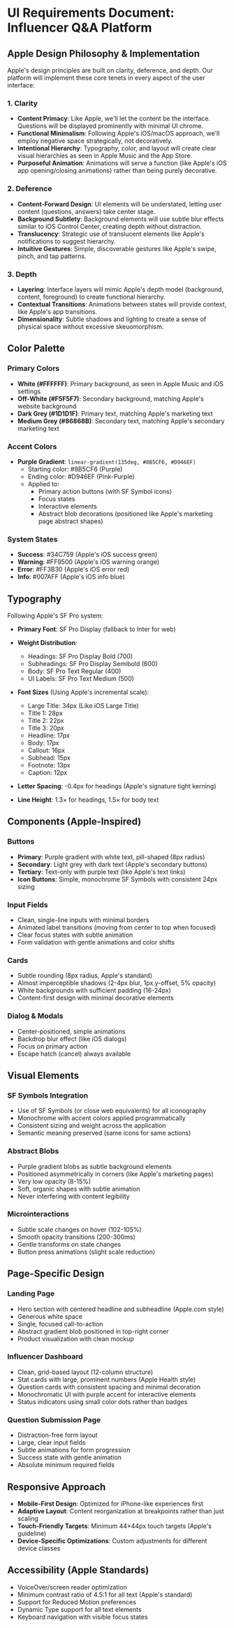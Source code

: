 # UI Requirements Document: Influencer Q&A Platform

## Apple Design Philosophy & Implementation

Apple's design principles are built on clarity, deference, and depth. Our platform will implement these core tenets in every aspect of the user interface:

### 1. Clarity
- **Content Primacy**: Like Apple, we'll let the content be the interface. Questions will be displayed prominently with minimal UI chrome.
- **Functional Minimalism**: Following Apple's iOS/macOS approach, we'll employ negative space strategically, not decoratively.
- **Intentional Hierarchy**: Typography, color, and layout will create clear visual hierarchies as seen in Apple Music and the App Store.
- **Purposeful Animation**: Animations will serve a function (like Apple's iOS app opening/closing animations) rather than being purely decorative.

### 2. Deference
- **Content-Forward Design**: UI elements will be understated, letting user content (questions, answers) take center stage.
- **Background Subtlety**: Background elements will use subtle blur effects similar to iOS Control Center, creating depth without distraction.
- **Translucency**: Strategic use of translucent elements like Apple's notifications to suggest hierarchy.
- **Intuitive Gestures**: Simple, discoverable gestures like Apple's swipe, pinch, and tap patterns.

### 3. Depth
- **Layering**: Interface layers will mimic Apple's depth model (background, content, foreground) to create functional hierarchy.
- **Contextual Transitions**: Animations between states will provide context, like Apple's app transitions.
- **Dimensionality**: Subtle shadows and lighting to create a sense of physical space without excessive skeuomorphism.

## Color Palette

### Primary Colors
- **White (#FFFFFF)**: Primary background, as seen in Apple Music and iOS settings
- **Off-White (#F5F5F7)**: Secondary background, matching Apple's website background
- **Dark Grey (#1D1D1F)**: Primary text, matching Apple's marketing text
- **Medium Grey (#86868B)**: Secondary text, matching Apple's secondary marketing text

### Accent Colors
- **Purple Gradient**: `linear-gradient(135deg, #8B5CF6, #D946EF)`
  - Starting color: #8B5CF6 (Purple)
  - Ending color: #D946EF (Pink-Purple)
  - Applied to:
    - Primary action buttons (with SF Symbol icons)
    - Focus states
    - Interactive elements
    - Abstract blob decorations (positioned like Apple's marketing page abstract shapes)

### System States
- **Success**: #34C759 (Apple's iOS success green)
- **Warning**: #FF9500 (Apple's iOS warning orange)
- **Error**: #FF3B30 (Apple's iOS error red)
- **Info**: #007AFF (Apple's iOS info blue)

## Typography

Following Apple's SF Pro system:

- **Primary Font**: SF Pro Display (fallback to Inter for web)
- **Weight Distribution**:
  - Headings: SF Pro Display Bold (700) 
  - Subheadings: SF Pro Display Semibold (600)
  - Body: SF Pro Text Regular (400)
  - UI Labels: SF Pro Text Medium (500)

- **Font Sizes** (Using Apple's incremental scale):
  - Large Title: 34px (Like iOS Large Title)
  - Title 1: 28px
  - Title 2: 22px
  - Title 3: 20px
  - Headline: 17px
  - Body: 17px
  - Callout: 16px
  - Subhead: 15px
  - Footnote: 13px
  - Caption: 12px

- **Letter Spacing**: -0.4px for headings (Apple's signature tight kerning)
- **Line Height**: 1.3× for headings, 1.5× for body text

## Components (Apple-Inspired)

### Buttons
- **Primary**: Purple gradient with white text, pill-shaped (8px radius)
- **Secondary**: Light grey with dark text (Apple's secondary buttons)
- **Tertiary**: Text-only with purple text (like Apple's text links)
- **Icon Buttons**: Simple, monochrome SF Symbols with consistent 24px sizing

### Input Fields
- Clean, single-line inputs with minimal borders
- Animated label transitions (moving from center to top when focused)
- Clear focus states with subtle animation
- Form validation with gentle animations and color shifts

### Cards
- Subtle rounding (8px radius, Apple's standard)
- Almost imperceptible shadows (2-4px blur, 1px y-offset, 5% opacity)
- White backgrounds with sufficient padding (16-24px)
- Content-first design with minimal decorative elements

### Dialog & Modals
- Center-positioned, simple animations
- Backdrop blur effect (like iOS dialogs)
- Focus on primary action
- Escape hatch (cancel) always available

## Visual Elements

### SF Symbols Integration
- Use of SF Symbols (or close web equivalents) for all iconography
- Monochrome with accent colors applied programmatically
- Consistent sizing and weight across the application
- Semantic meaning preserved (same icons for same actions)

### Abstract Blobs
- Purple gradient blobs as subtle background elements
- Positioned asymmetrically in corners (like Apple's marketing pages)
- Very low opacity (8-15%)
- Soft, organic shapes with subtle animation
- Never interfering with content legibility

### Microinteractions
- Subtle scale changes on hover (102-105%)
- Smooth opacity transitions (200-300ms)
- Gentle transforms on state changes
- Button press animations (slight scale reduction)

## Page-Specific Design

### Landing Page
- Hero section with centered headline and subheadline (Apple.com style)
- Generous white space
- Single, focused call-to-action
- Abstract gradient blob positioned in top-right corner
- Product visualization with clean mockup

### Influencer Dashboard
- Clean, grid-based layout (12-column structure)
- Stat cards with large, prominent numbers (Apple Health style)
- Question cards with consistent spacing and minimal decoration
- Monochromatic UI with purple accent for interactive elements
- Status indicators using small color dots rather than badges

### Question Submission Page
- Distraction-free form layout
- Large, clear input fields
- Subtle animations for form progression
- Success state with gentle animation
- Absolute minimum required fields

## Responsive Approach
- **Mobile-First Design**: Optimized for iPhone-like experiences first
- **Adaptive Layout**: Content reorganization at breakpoints rather than just scaling
- **Touch-Friendly Targets**: Minimum 44×44px touch targets (Apple's guideline)
- **Device-Specific Optimizations**: Custom adjustments for different device classes

## Accessibility (Apple Standards)
- VoiceOver/screen reader optimization
- Minimum contrast ratio of 4.5:1 for all text (Apple's standard)
- Support for Reduced Motion preferences
- Dynamic Type support for all text elements
- Keyboard navigation with visible focus states 